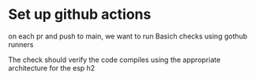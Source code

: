 # Set up github actions

on each pr and push to main, we want to run Basich checks using gothub runners

The check should verify the code compiles using the appropriate architecture for the esp h2

